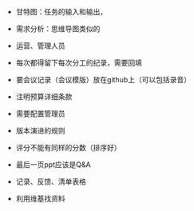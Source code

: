 - 甘特图：任务的输入和输出，

-  需求分析：思维导图类似的

- 运营、管理人员
- 每次都得留下每次分工的纪录，需要回填
- 要会议记录（会议模版）放在github上（可以包括录音）
- 注明预算详细条款
- 需要配置管理员
- 版本演进的规则
- 评分不能有同样的分数（排序好）
- 最后一页ppt应该是Q&A
- 记录、反馈、清单表格
- 利用维基找资料